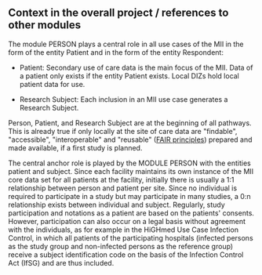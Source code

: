 ## Context in the overall project / references to other modules

The module PERSON plays a central role in all use cases of the MII in the form of the entity Patient and in the form of the entity Respondent:

* Patient: Secondary use of care data is the main focus of the MII. Data of a patient only exists if the entity Patient exists. Local DIZs hold local patient data for use.

* Research Subject: Each inclusion in an MII use case generates a Research Subject.

Person, Patient, and Research Subject are at the beginning of all pathways. This is already true if only locally at the site of care data are "findable", "accessible", "interoperable" and "reusable" ([FAIR principles](https://www.go-fair.org/fair-principles/)) prepared and made available, if a first study is planned.

The central anchor role is played by the MODULE PERSON with the entities patient and subject. Since each facility maintains its own instance of the MII core data set for all patients at the facility, initially there is usually a 1:1 relationship between person and patient per site. Since no individual is required to participate in a study but may participate in many studies, a 0:n relationship exists between individual and subject. Regularly, study participation and notations as a patient are based on the patients' consents. However, participation can also occur on a legal basis without agreement with the individuals, as for example in the HiGHmed Use Case Infection Control, in which all patients of the participating hospitals (infected persons as the study group and non-infected persons as the reference group) receive a subject identification code on the basis of the Infection Control Act (IfSG) and are thus included.
